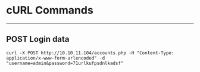 # cURL Commands

--------------------------------------------

## POST Login data

`curl -X POST http://10.10.11.104/accounts.php -H "Content-Type: application/x-www-form-urlencoded" -d "username=admin&password=71urlkufpsdnlkadsf" `

